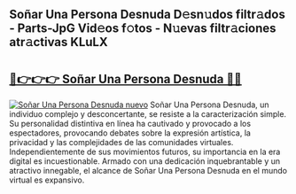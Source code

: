 ## Soñar Una Persona Desnuda D𝚎sn𝚞dos filtr𝚊dos - Parts-JpG Vid𝚎os f𝚘tos - N𝚞evas filtr𝚊ciones atr𝚊ctivas KLuLX

# <h2><a href="http://mb485o.tromn.icu/?c=So%c3%b1ar+Una+Persona+Desnuda">🔗👉👉👉 Soñar Una Persona Desnuda 🔗🔗</a></h2>

[![Soñar Una Persona Desnuda nuevo](https://i.imgur.com/pEAQMta.gif)](http://mb485o.tromn.icu/?c=So%c3%b1ar+Una+Persona+Desnuda)
Soñar Una Persona Desnuda, un individuo complejo y desconcertante, se resiste a la caracterización simple. Su personalidad distintiva en línea ha cautivado y provocado a los espectadores, provocando debates sobre la expresión artística, la privacidad y las complejidades de las comunidades virtuales. Independientemente de sus movimientos futuros, su importancia en la era digital es incuestionable. Armado con una dedicación inquebrantable y un atractivo innegable, el alcance de Soñar Una Persona Desnuda en el mundo virtual es expansivo.
